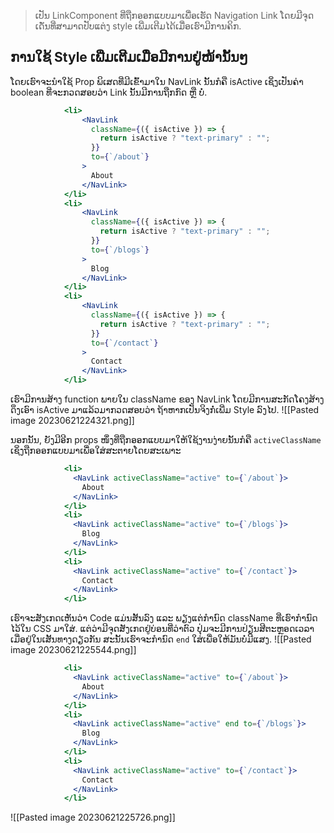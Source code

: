 >ເປັນ LinkComponent ທີ່ຖືກອອກແບບມາເພື່ອເຮັດ Navigation Link ໂດຍມີຈຸດເດັ່ນທີ່ສາມາດປັບແຕ່ງ style ເພີ່ມເຕີມໄດ້ເມື່ອເຮົາມີການຄິກ.

## ການໃຊ້ Style ເພີ່ມເຕີມເມື່ອມີການຢູ່ໜ້ານັ້ນໆ
ໂດຍເຮົາຈະນຳໃຊ້ Prop ພິເສດທີ່ມີເຂົ້າມາໃນ NavLink ນັ້ນກໍຄື isActive ເຊິ່ງເປັນຄ່າ boolean ທີ່ຈະກວດສອບວ່າ Link ນັ້ນມີການຖືກກົດ ຫຼື ບໍ່.
```jsx
			<li>
                <NavLink
                  className={({ isActive }) => {
                    return isActive ? "text-primary" : "";
                  }}
                  to={`/about`}
                >
                  About
                </NavLink>
            </li>
            <li>
                <NavLink
                  className={({ isActive }) => {
                    return isActive ? "text-primary" : "";
                  }}
                  to={`/blogs`}
                >
                  Blog
                </NavLink>
            </li>
            <li>
                <NavLink
                  className={({ isActive }) => {
                    return isActive ? "text-primary" : "";
                  }}
                  to={`/contact`}
                >
                  Contact
                </NavLink>
            </li>
```
ເຮົາມີການສ້າງ function ພາຍໃນ className ຂອງ NavLink ໂດຍມີການສະກັດໂຄງສ້າງດຶງເອົາ isActive ມາແລ້ວມາກວດສອບວ່າ ຖ້າຫາກເປັນຈິງກໍ່ເພີ່ມ Style ລົງໄປ.
![[Pasted image 20230621224321.png]]

ນອກນັ້ນ, ຍັງມີອີກ props ໜຶ່ງທີ່ຖືກອອກແບບມາໃຫ້ໃຊ້ງານງ່າຍນັ້ນກໍຄື `activeClassName` ເຊິ່ງຖືກອອກແບບມາເພື່ອໃສ່ສະຕາຍໂດຍສະເພາະ

```jsx
			<li>
              <NavLink activeClassName="active" to={`/about`}>
                About
              </NavLink>
            </li>
            <li>
              <NavLink activeClassName="active" to={`/blogs`}>
                Blog
              </NavLink>
            </li>
            <li>
              <NavLink activeClassName="active" to={`/contact`}>
                Contact
              </NavLink>
            </li>
```
ເຮົາຈະສັງເກດເຫັນວ່າ Code ແມ່ນສັ້ນລົງ ແລະ ພຽງແຕ່ກຳນົດ className ທີ່ເຮົາກຳນົດໄວ້ໃນ CSS ມາໃສ່.
ແຕ່ວ່າມີຈຸດສັງເກດຢູ່ບ່ອນທີ່ວ່າຕົວ ປຸ່ມຈະມີການປ່ຽນສີຕະຫຼອດເວລາ ເມື່ອຢູ່ໃນເສັ້ນທາງດຽວກັນ ສະນັ້ນເຮົາຈະກຳນົດ `end` ໃສ່ເພື່ອໃຫ້ມັນບໍ່ມີແສງ.
![[Pasted image 20230621225544.png]]

```jsx
			<li>
              <NavLink activeClassName="active" to={`/about`}>
                About
              </NavLink>
            </li>
            <li>
              <NavLink activeClassName="active" end to={`/blogs`}>
                Blog
              </NavLink>
            </li>
            <li>
              <NavLink activeClassName="active" to={`/contact`}>
                Contact
              </NavLink>
            </li>
```
![[Pasted image 20230621225726.png]]